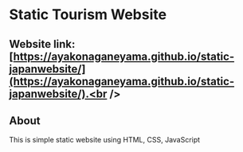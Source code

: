 #  Static Tourism Website 
##  **Website link**: [https://ayakonaganeyama.github.io/static-japanwebsite/](https://ayakonaganeyama.github.io/static-japanwebsite/).<br />
## About 
This is simple static website using HTML, CSS, JavaScript
